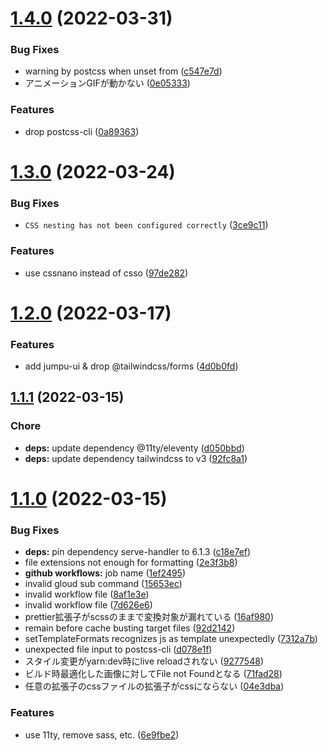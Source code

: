 # [1.4.0](https://github.com/tuqulore/website-boilerplate/compare/v1.3.0...v1.4.0) (2022-03-31)


### Bug Fixes

* warning by postcss when unset from ([c547e7d](https://github.com/tuqulore/website-boilerplate/commit/c547e7d2ae5281503526fde6b916109e8a906929))
* アニメーションGIFが動かない ([0e05333](https://github.com/tuqulore/website-boilerplate/commit/0e053333228d87d68fe5c05ec2f05e6e80b72cdc))


### Features

* drop postcss-cli ([0a89363](https://github.com/tuqulore/website-boilerplate/commit/0a89363a742065ac08f72217f8af94f52830ad4b))



# [1.3.0](https://github.com/tuqulore/website-boilerplate/compare/v1.2.0...v1.3.0) (2022-03-24)


### Bug Fixes

* `CSS nesting has not been configured correctly` ([3ce9c11](https://github.com/tuqulore/website-boilerplate/commit/3ce9c11d3dd5d1d40dde65e9688b59e85d858fcd))


### Features

* use cssnano instead of csso ([97de282](https://github.com/tuqulore/website-boilerplate/commit/97de28221854be40718d2209ccb4d5f725c65ca1))



# [1.2.0](https://github.com/tuqulore/website-boilerplate/compare/v1.1.1...v1.2.0) (2022-03-17)


### Features

* add jumpu-ui & drop @tailwindcss/forms ([4d0b0fd](https://github.com/tuqulore/website-boilerplate/commit/4d0b0fdb15ee2db5fa1d147be644c7633e429c3a))



## [1.1.1](https://github.com/tuqulore/website-boilerplate/compare/v1.1.0...v1.1.1) (2022-03-15)


### Chore

* **deps:** update dependency @11ty/eleventy ([d050bbd](https://github.com/tuqulore/website-boilerplate/commit/d050bbd5727304f78af086cc7ad35f463c91f478))
* **deps:** update dependency tailwindcss to v3 ([92fc8a1](https://github.com/tuqulore/website-boilerplate/commit/92fc8a19421d8edd7d58b37079a8ae0cf4b92c89))


# [1.1.0](https://github.com/tuqulore/website-boilerplate/compare/v1.0.0...v1.1.0) (2022-03-15)


### Bug Fixes

* **deps:** pin dependency serve-handler to 6.1.3 ([c18e7ef](https://github.com/tuqulore/website-boilerplate/commit/c18e7ef177edfcae1b64404d519182f637150f4f))
* file extensions not enough for formatting ([2e3f3b8](https://github.com/tuqulore/website-boilerplate/commit/2e3f3b87e14a7eb1c0b209f74aa1c4352c928f87))
* **github workflows:** job name ([1ef2495](https://github.com/tuqulore/website-boilerplate/commit/1ef249517d2f135d0924dffeaec10e81122fd804))
* invalid gloud sub command ([15653ec](https://github.com/tuqulore/website-boilerplate/commit/15653ece18f67e2a847cb5cc768a9249b723a8d8))
* invalid workflow file ([8af1e3e](https://github.com/tuqulore/website-boilerplate/commit/8af1e3eff49f4a5f38f0c3ffe34b28d44980cb59))
* invalid workflow file ([7d626e6](https://github.com/tuqulore/website-boilerplate/commit/7d626e658f145630507b66dce0cb7aa197c20ee6))
* prettier拡張子がscssのままで変換対象が漏れている ([16af980](https://github.com/tuqulore/website-boilerplate/commit/16af980e5ead00d3b621ed58035fbedbe73931e7))
* remain before cache busting target files ([92d2142](https://github.com/tuqulore/website-boilerplate/commit/92d21424c37a13d838169e0b41aa09a4b395d327))
* setTemplateFormats recognizes js as template unexpectedly ([7312a7b](https://github.com/tuqulore/website-boilerplate/commit/7312a7b00a0d4c1b75c4c5a74d5d89fa0e9c9c59))
* unexpected file input to postcss-cli ([d078e1f](https://github.com/tuqulore/website-boilerplate/commit/d078e1fc9c9d8e2dd9e3c81381ebe11981f8c475))
* スタイル変更がyarn:dev時にlive reloadされない ([9277548](https://github.com/tuqulore/website-boilerplate/commit/927754896fd1315afee818bd33571e28f90bddc0))
* ビルド時最適化した画像に対してFile not Foundとなる ([71fad28](https://github.com/tuqulore/website-boilerplate/commit/71fad285d3f2c8c097aaa91ea832df2dcb15c814))
* 任意の拡張子のcssファイルの拡張子がcssにならない ([04e3dba](https://github.com/tuqulore/website-boilerplate/commit/04e3dbad99207f4b20829e93894daf0a4a191ea0))


### Features

* use 11ty, remove sass, etc. ([6e9fbe2](https://github.com/tuqulore/website-boilerplate/commit/6e9fbe2e5bc4d228ac1a226bb98d365c5b97a5f5))



